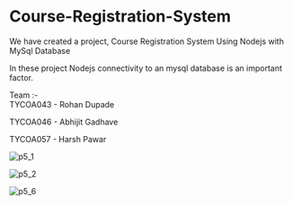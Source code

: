 # Course-Registration-System
We have created a project, Course Registration System Using Nodejs with MySql Database 

In these project Nodejs connectivity to an mysql database is an important factor.

Team :-  
TYCOA043  -  Rohan Dupade


TYCOA046  -  Abhijit Gadhave


TYCOA057  -  Harsh Pawar






![p5_1](https://user-images.githubusercontent.com/91112733/202969370-e8f50241-08ef-47bb-9fdb-b2617719bdbd.png)









![p5_2](https://user-images.githubusercontent.com/91112733/202969400-cc452cba-9b50-49e6-b066-ab58d7a49970.png)







![p5_6](https://user-images.githubusercontent.com/91112733/202969445-80acc56d-d2f4-41d1-b811-cc2706b00e16.png)
